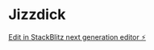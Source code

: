 # Jizzdick

[Edit in StackBlitz next generation editor ⚡️](https://stackblitz.com/~/github.com/tonyakaguwop/Jizzdick)